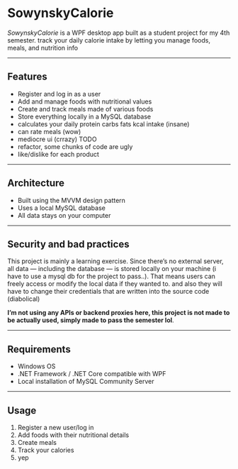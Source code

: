 # SowynskyCalorie

*SowynskyCalorie* is a WPF desktop app built as a student project for my 4th semester. track your daily calorie intake by letting you manage foods, meals, and nutrition info

---
## Features

- Register and log in as a user  
- Add and manage foods with nutritional values  
- Create and track meals made of various foods  
- Store everything locally in a MySQL database  
- calculates your daily protein carbs fats kcal intake (insane)
- can rate meals (wow)
- mediocre ui (crrazy)
TODO
- refactor, some chunks of code are ugly
- like/dislike for each product
---

## Architecture

- Built using the MVVM design pattern  
- Uses a local MySQL database
- All data stays on your computer  

---

## Security and bad practices

This project is mainly a learning exercise. Since there’s no external server, all data — including the database — is stored locally on your machine (i have to use a mysql db for the project to pass..). That means users can freely access or modify the local data if they wanted to.
and also they will have to change their credentials that are written into the source code (diabolical)

**I’m not using any APIs or backend proxies here, this project is not made to be actually used, simply made to pass the semester lol**. 

---

## Requirements

- Windows OS  
- .NET Framework / .NET Core compatible with WPF  
- Local installation of MySQL Community Server  

---

## Usage

1. Register a new user/log in  
2. Add foods with their nutritional details  
3. Create meals 
4. Track your calories
5. yep
